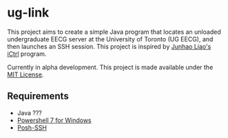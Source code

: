 # ug-link

This project aims to create a simple Java program that locates an unloaded undergraduate EECG server at the University of Toronto (UG EECG), and then launches an SSH session. This project is inspired by [Junhao Liao's iCtrl](https://github.com/junhaoliao/iCtrl) program.

Currently in alpha development. This project is made available under the [MIT License](LICENSE).

## Requirements

- Java ???
- [Powershell 7 for Windows](https://docs.microsoft.com/en-ca/powershell/scripting/install/installing-powershell)
- [Posh-SSH](https://github.com/darkoperator/Posh-SSH)

